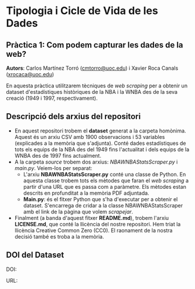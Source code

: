 # Tipologia i Cicle de Vida de les Dades
## Pràctica 1: Com podem capturar les dades de la web?
**Autors**: Carlos Martínez Torró (cmtorro@uoc.edu) i Xavier Roca Canals (xrocaca@uoc.edu)

En aquesta pràctica utilitzarem tècniques de _web scraping_ per a obtenir un dataset d'estadístiques històriques de la NBA i la WNBA des de la seva creació (1949 i 1997, respectivament).

## Descripció dels arxius del repositori
* En aquest repositori trobem el **dataset** generat a la carpeta homònima. Aquest és un arxiu CSV amb 1900 observacions i 53 variables (explicades a la memòria que s'adjunta). Conté dades estadístiques de tots els equips de la NBA des del 1949 fins l'actualitat i dels equips de la WNBA des de 1997 fins actualment. 
* A la carpeta _source_ trobem dos arxius: _NBAWNBAStatsScraper.py_ i _main.py_. Veiem-los per separat:
  * L'arxiu **NBAWNBAStatsScraper.py** conté una classe de Python. En aquesta classe trobem tots els mètodes que faran el _web scraping_ a partir d'una URL que es passa com a paràmetre. Els mètodes estan descrits en profunditat a la memòria PDF adjuntada.
  * **Main.py**: és el fitxer Python que s'ha d'executar per a obtenir el dataset. S'encarrega de cridar a la classe NBAWNBAStatsScraper amb el link de la pàgina que volem _scrapejar_. 
* Finalment (a banda d'aquest fitxer **README.md**), trobem l'arxiu **LICENSE.md**, que conté la llicència del nostre repositori. Hem triat la llicència Creative Common Zero (CC0). El raonament de la nostra decisió també es troba a la memòria. 

## DOI del Dataset
DOI:

URL:


